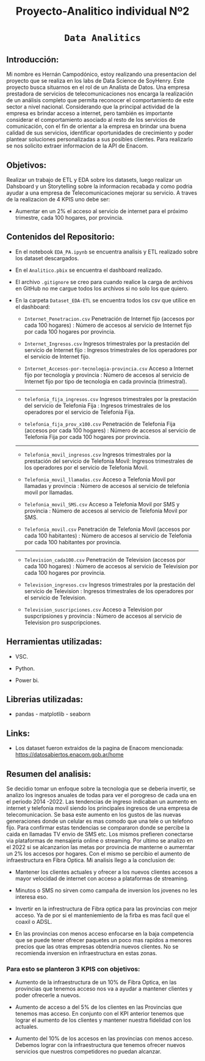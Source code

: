 # <h1 align=center> **Proyecto-Analitico individual Nº2** </h1>

# <h1 align=center>**`Data Analitics`**</h1>

## Introducción:

Mi nombre es Hernán Campodónico, estoy realizando una presentacion del proyecto que se realiza en los labs de Data Science de SoyHenry. 
Este proyecto busca situarnos en el rol de un Analista de Datos.
Una empresa prestadora de servicios de telecomunicaciones nos encarga la realización de un análisis completo que permita reconocer el comportamiento de este sector a nivel nacional. Considerando que la principal actividad de la empresa es brindar acceso a internet, pero también es importante considerar el comportamiento asociado al resto de los servicios de comunicación, con el fin de orientar a la empresa en brindar una buena calidad de sus servicios, identificar oportunidades de crecimiento y poder plantear soluciones personalizadas a sus posibles clientes.
Para realizarlo se nos solicito extraer informacion de la API de Enacom.

## Objetivos: 

Realizar un trabajo de ETL y EDA sobre los datasets, luego realizar un Dahsboard y un Storytelling sobre la informacion recabada y como podria ayudar a una empresa de Telecomunicaciones mejorar su servicio.
A traves de la realizacion de 4 KPIS uno debe ser:

- Aumentar en un 2% el acceso al servicio de internet para el próximo trimestre, cada 100 hogares, por provincia.


## Contenidos del Repositorio:

+ En el notebook `EDA_PA.ipynb` se encuentra analisis y ETL realizado sobre los dataset descargados.

+ En el `Analitico.pbix` se encuentra el dashboard realizado.

+ El archivo `.gitignore` se creo para cuando realice la carga de archivos en GitHub no me cargue todos los archivos si no solo los que quiero.

+ En la carpeta `Dataset_EDA-ETL` se encuentra todos los csv que utilice en el dashboard:

   - `Internet_Penetracion.csv` Penetración de Internet fijo (accesos por cada 100 hogares) : Número de accesos al servicio de Internet fijo por cada 100 hogares por provincia.

   - `Internet_Ingresos.csv`    Ingresos trimestrales por la prestación del servicio de Internet fijo : Ingresos trimestrales de los operadores por el servicio de Internet fijo.

   - `Internet_Accesos-por-tecnologia-provincia.csv` Acceso a Internet fijo por tecnología y provincia : Número de accesos al servicio de Internet fijo por tipo de tecnología en cada provincia (trimestral).

   -----------------------------------------------------------------------------------------------------------------------------------------------------------------------------------------------------------

   - `telefonia_fija_ingresos.csv` Ingresos trimestrales por la prestación del servicio de Telefonia Fija : Ingresos trimestrales de los operadores por el servicio de Telefonia Fija.

   - `telefonia_fija_prov_x100.csv` Penetración de Telefonia Fija (accesos por cada 100 hogares) : Número de accesos al servicio de Telefonia Fija por cada 100 hogares por provincia.

   -----------------------------------------------------------------------------------------------------------------------------------------------------------------------------------------------------------

   - `Telefonia_movil_ingresos.csv` Ingresos trimestrales por la prestación del servicio de Telefonia Movil: Ingresos trimestrales de los operadores por el servicio de Telefonia Movil.

   - `Telefonia_movil_llamadas.csv` Acceso a Telefonia Movil por llamadas y provincia : Número de accesos al servicio de telefonia movil por llamadas.

   - `Telefonia_movil_SMS.csv` Acceso a Telefonia Movil por SMS y provincia : Número de accesos al servicio de Telefonia Movil por SMS.

   - `Telefonia_movil.csv` Penetración de Telefonia Movil (accesos por cada 100 habitantes) : Número de accesos al servicio de Telefonia por cada 100 habitantes por provincia.

   -----------------------------------------------------------------------------------------------------------------------------------------------------------------------------------------------------------

   - `Television_cada100.csv` Penetración de Television (accesos por cada 100 hogares) : Número de accesos al servicio de Television por cada 100 hogares por provincia.

   - `Television_ingresos.csv` Ingresos trimestrales por la prestación del servicio de Television : Ingresos trimestrales de los operadores por el servicio de Television.

   - `Television_suscripciones.csv` Acceso a Television por suspcripsiones y provincia : Número de accesos al servicio de Television pro suspcripciones.

## Herramientas utilizadas:

+ VSC.

+ Python.

+ Power bi.

## Librerias utilizadas:

- pandas - matplotlib - seaborn 

## Links:

+ Los dataset fueron extraidos de la pagina de Enacom mencionada: https://datosabiertos.enacom.gob.ar/home 

## Resumen del analisis:

Se decidio tomar un enfoque sobre la tecnologia que se deberia invertir, se analizo los ingresos anuales de todas para ver el porogreso de cada una en el periodo 2014 -2022.
Las tendencias de ingreso indicaban un aumento en internet y telefonia movil siendo los principales ingresos de una empresa de telecomunicacion. Se basa este aumento en los gustos de las nuevas generaciones donde un celular es mas comodo que una tele o un telefono fijo. Para confirmar estas tendencias se compararon donde se percibe la caida en llamadas TV envio de SMS etc. Los mismos prefieren conectarse via plataformas de mensajeria online o streaming. Por ultimo se analizo en el 2022 si se alcanzarion las metas por provincia de manterne o aumerntar un 2% los accesos por hogares. Con el mismo se percibio el aumento de infraestructura en Fibra Optica.
Mi analisis llego a la conclusion de:

- Mantener los clientes actuales y ofrecer a los nuevos clientes accesos a mayor velocidad de internet con acceso a plataformas de streaming. 

- Minutos o SMS no sirven como campaña de inversion los jovenes no les interesa eso.

- Invertir en la infrestructura de Fibra optica para las provincias con mejor acceso. Ya de por si el manteniemiento de la firba es mas facil que el coaxil o ADSL.

- En las provincias con menos acceso enfocarse en la baja competencia que se puede tener ofrecer paquetes un poco mas rapidos a menores precios que las otras empresas obtendria nuevos clientes.
  No se recomienda inversion en infraestructura en estas zonas.

### Para esto se planteron 3 KPIS con objetivos:

- Aumento de la infraestructura de un 10% de Fibra Optica, en las provincias que tenemos acceso nos va a ayudar a mantener clientes y poder ofrecerle a nuevos.

- Aumento de acceso a del 5% de los clientes en las Provincias que tenemos mas acceso. En conjunto con el KPI anterior tenemos que lograr el aumento de los clientes y mantener nuestra fidelidad con los actuales.

- Aumento del 10% de los accesos en las provincias con menos acceso. Debemos lograr con la infraestructura que tenemos ofrecer nuevos servicios que nuestros competidores no puedan alcanzar.